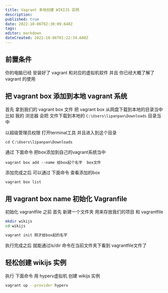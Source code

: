 ```yaml
---
title: Vagrant 本地创建 WIKIJS 实例
description: 
published: true
date: 2022-10-06T02:30:09.640Z
tags: 
editor: markdown
dateCreated: 2022-10-06T01:22:34.608Z
---
```


## 前置条件
你的电脑已经 安装好了 vagrant 和对应的虚拟机软件
并且 你已经大概了解了vagrant 的使用 


## 把 vagrant box 添加到本地 vagrant 系统


首先 拿到我们的 vagrant box 文件
把 vagrant box 从网盘下载到本地的目录当中 
比如 我的 浏览器 会把 文件下载到本地的 `C:\Users\lipanpan\Downloads` 目录当中

以超级管理员权限 打开terminal工具 并且进入到这个目录 
```shell
cd C:\Users\lipanpan\Downloads
```
通过 下面命令 把box添加到自己的vagrant系统当中
```shell
vagrant box add --name 给box起个名字  box文件
```

添加完成之后 可以通过 下面命令 查看添加的box 
```bash
vagrant box list
```

## 用 vagrant box name 初始化 Vagranfile
初始化 vagrantfile 之前 首先 新建一个文件夹 用来存放我们的项目 和 vagrantfile 

```bash
mkdir wikijs
cd wikijs

vagrant init 刚才给box起的名字
```
执行完成之后 就能通过ls/dir 命令在当前文件夹下看到 vagrantfile文件了 

## 轻松创建 wikijs 实例 

执行 下面命令 用 hyperv虚拟机 创建 wikijs 实例 

```bash
vagrant up --provider hyperv 
```








